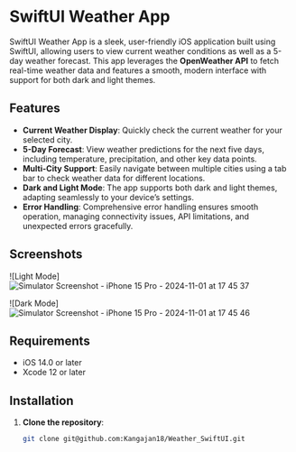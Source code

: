 # SwiftUI Weather App

SwiftUI Weather App is a sleek, user-friendly iOS application built using SwiftUI, allowing users to view current weather conditions as well as a 5-day weather forecast. This app leverages the **OpenWeather API** to fetch real-time weather data and features a smooth, modern interface with support for both dark and light themes.

## Features

- **Current Weather Display**: Quickly check the current weather for your selected city.
- **5-Day Forecast**: View weather predictions for the next five days, including temperature, precipitation, and other key data points.
- **Multi-City Support**: Easily navigate between multiple cities using a tab bar to check weather data for different locations.
- **Dark and Light Mode**: The app supports both dark and light themes, adapting seamlessly to your device’s settings.
- **Error Handling**: Comprehensive error handling ensures smooth operation, managing connectivity issues, API limitations, and unexpected errors gracefully.
  
## Screenshots
![Light Mode]
![Simulator Screenshot - iPhone 15 Pro - 2024-11-01 at 17 45 37](https://github.com/user-attachments/assets/2e5c9fbf-2cc4-43a6-901b-76b8ab32b523)


![Dark Mode]
![Simulator Screenshot - iPhone 15 Pro - 2024-11-01 at 17 45 46](https://github.com/user-attachments/assets/5544ae6c-5f2f-4e70-ad00-313a071f1c80)


## Requirements

- iOS 14.0 or later
- Xcode 12 or later

## Installation

1. **Clone the repository**:
   ```bash
   git clone git@github.com:Kangajan18/Weather_SwiftUI.git
